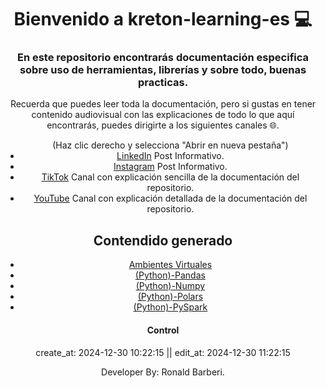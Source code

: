 <!DOCTYPE>
<head>
  
</head>
<body align="center">
  <h1 align="center">Bienvenido a kreton-learning-es 💻</h1>  
  <h3 align="center">En este repositorio encontrarás documentación especifica sobre uso de herramientas, librerías y sobre todo, buenas practicas.</h3>
  <p>
  Recuerda que puedes leer toda la documentación, pero si gustas en tener contenido audiovisual con las explicaciones de todo lo que aquí encontrarás, puedes dirigirte a los siguientes canales 🌐.    
  </p>
  <ul> (Haz clic derecho y selecciona "Abrir en nueva pestaña")
    <li>
      <a href="https://www.linkedin.com/in/ronald-eduardo-barberi-ria%C3%B1o-366a9b22b/", target="_blank">LinkedIn</a> Post Informativo. 
    </li>
    <li>
      <a href="", target="_blank">Instagram</a> Post Informativo.
    </li>
    <li>
      <a href="", target="_blank">TikTok</a> Canal con explicación sencilla de la documentación del repositorio.
    </li>
    <li>
      <a href="", target="_blank">YouTube</a> Canal con explicación detallada de la documentación del repositorio.
    </li>
  </ul>
  <h2>Contendido generado</h2>
  <ul>
    <li>
      <a href="https://github.com/RonaldBarberi/kreton-learning-es/blob/main/01_ambiente_virtual/ambientes_virtuales.md" target="_blank">Ambientes Virtuales</a>
    </li>
    <li>
      <a href="" target="_blank">(Python)-Pandas</a>
    </li>
    <li>
      <a href="" target="_blank">(Python)-Numpy</a>
    </li>
    <li>
      <a href="" target="_blank">(Python)-Polars</a>
    </li>
    <li>
      <a href="" target="_blank">(Python)-PySpark</a>
    </li>
  </ul>
  <div align="center">
    <h4>Control</h4>
    <p>
      create_at: 2024-12-30 10:22:15 || edit_at: 2024-12-30 11:22:15
    </p>
  </div>
  <footer>
    Developer By: Ronald Barberi.
  </footer>
</body>
